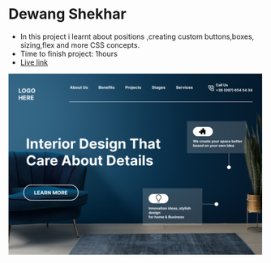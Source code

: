 # Dewang Shekhar

- In this project i learnt about positions ,creating custom buttons,boxes, sizing,flex and more CSS concepts.
- Time to finish project: 1hours
- [Live link](https://interiorproj10.netlify.app)

![screenshot](/live-class-project-10/10.png)
